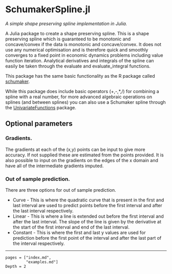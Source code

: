 # SchumakerSpline.jl

*A simple shape preserving spline implementation in Julia.*

A Julia package to create a shape preserving spline. This is a shape preserving spline which is guaranteed to be monotonic and concave/convex if the data is monotonic and concave/convex. It does not use any numerical optimisation and is therefore quick and smoothly converges to a fixed point in economic dynamics problems including value function iteration. Analytical derivatives and integrals of the spline can easily be taken through the evaluate and evaluate\_integral functions.

This package has the same basic functionality as the R package called [schumaker](https://cran.r-project.org/web/packages/schumaker/index.html).

While this package does include basic operators (+,-,*,/) for combining a spline with a real number, for more advanced algebraic operations on splines (and between splines) you can also use a Schumaker spline through the [UnivariateFunctions](https://github.com/s-baumann/UnivariateFunctions.jl) package.

## Optional parameters

### Gradients.

The gradients at each of the (x,y) points can be input to give more accuracy. If not supplied these are estimated from the points provided. It is also possible to input on the gradients on the edges of the x domain and have all of the intermediate gradients imputed.

### Out of sample prediction.
There are three options for out of sample prediction.

  * Curve - This is where the quadratic curve that is present in the first and last interval are used to predict points before the first interval and after the last interval respectively.
  * Linear - This is where a line is extended out before the first interval and after the last interval. The slope of the line is given by the derivative at the start of the first interval and end of the last interval.
  * Constant - This is where the first and last y values are used for prediction before the first point of the interval and after the last part of the interval respectively.

---

```@contents
pages = ["index.md",
         "examples.md"]
Depth = 2
```
